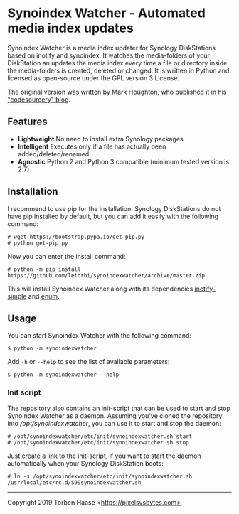 # Synoindex Watcher - Automated media index updates

Synoindex Watcher is a media index updater for Synology DiskStations based on inotify and synoindex. It watches the
media-folders of your DiskStation an updates the media index every time a file or directory inside the media-folders is
created, deleted or changed. It is written in Python and licensed as open-source under the GPL version 3 License.

The original version was written by Mark Houghton, who [published it in his "codesourcery"
blog](https://codesourcery.wordpress.com/2012/11/29/more-on-the-synology-nas-automatically-indexing-new-files/).

## Features

* **Lightweight** No need to install extra Synology packages
* **Intelligent** Executes only if a file has actually been added/deleted/renamed
* **Agnostic** Python 2 and Python 3 compatible (minimum tested version is 2.7)

## Installation

I recommend to use pip for the installation. Synology DiskStations do not have pip installed by default, but you can add
it easily with the following command:

```
# wget https://bootstrap.pypa.io/get-pip.py
# python get-pip.py
```

Now you can enter the install command:

```
# python -m pip install https://github.com/letorbi/synoindexwatcher/archive/master.zip
```

This will install Synoindex Watcher along with its dependencies
[inotify-simple](https://pypi.org/project/inotify_simple/) and [enum](https://pypi.org/project/enum/).

## Usage

You can start Synoindex Watcher with the following command:

```
$ python -m synoindexwatcher
```

Add `-h` or `--help` to see the list of available parameters:

```
$ python -m synoindexwatcher --help
```

### Init script

The repository also contains an init-script that can be used to start and stop Synoindex Watcher as a daemon. Assuming
you've cloned the repository into */opt/synoindexwatcher*, you can use it to start and stop the daemon:

```
# /opt/synoindexwatcher/etc/init/synoindexwatcher.sh start
# /opt/synoindexwatcher/etc/init/synoindexwatcher.sh stop
```

Just create a link to the init-script, if you want to start the daemon automatically when your Synology DiskStation
boots:

```
# ln -s /opt/synoindexwatcher/etc/init/synoindexwatcher.sh /usr/local/etc/rc.d/S99synoindexwatcher.sh
```


----

Copyright 2019 Torben Haase \<https://pixelsvsbytes.com>
